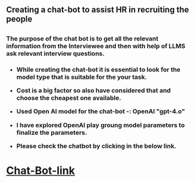 <h2> Creating a chat-bot to assist HR in recruiting the people <h2>

<h3>The purpose of the chat bot is to get all the relevant information from the Interviewee and then with help of LLMS  ask relevant interview questions.<h3>

- While creating the chat-bot it is essential to look for the model type that is suitable for the your task. 

- Cost is a big factor so also have considered that and choose the cheapest one available. 

- Used Open AI model for the chat-bot -: OpenAI "gpt-4.o"


- I have explored OpenAI play groung model parameters to finalize the parameters.

- Please check the chatbot by clicking in the below link.

# [Chat-Bot-link](https://appspyne497intemraisekeyerrormissingkeyerrormessagekey-e.streamlit.app/)
